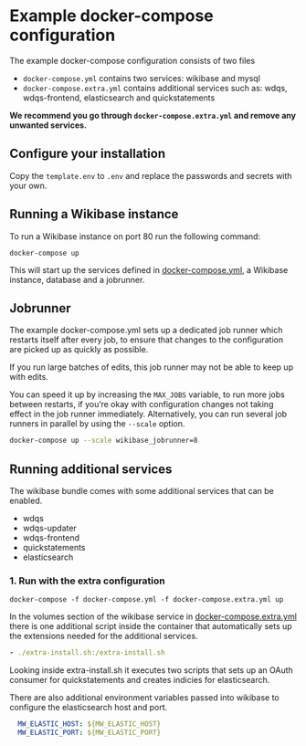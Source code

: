 # Example docker-compose configuration

The example docker-compose configuration consists of two files

* `docker-compose.yml` contains two services: wikibase and mysql
* `docker-compose.extra.yml` contains additional services such as: wdqs, wdqs-frontend, elasticsearch and quickstatements 

**We recommend you go through `docker-compose.extra.yml` and remove any unwanted services.**

## Configure your installation

Copy the `template.env` to `.env` and replace the passwords and secrets with your own.

## Running a Wikibase instance

To run a Wikibase instance on port 80 run the following command:

```
docker-compose up
```

This will start up the services defined in [docker-compose.yml](docker-compose.yml), a Wikibase instance, database and a jobrunner.

## Jobrunner
The example docker-compose.yml sets up a dedicated job runner which restarts itself after every job, to ensure that changes to the configuration are picked up as quickly as possible.

If you run large batches of edits, this job runner may not be able to keep up with edits.

You can speed it up by increasing the `MAX_JOBS` variable, to run more jobs between restarts, if you’re okay with configuration changes not taking effect in the job runner immediately.
Alternatively, you can run several job runners in parallel by using the `--scale` option.

```sh
docker-compose up --scale wikibase_jobrunner=8
```

## Running additional services

The wikibase bundle comes with some additional services that can be enabled.

- wdqs
- wdqs-updater
- wdqs-frontend
- quickstatements
- elasticsearch

### 1. Run with the extra configuration

```
docker-compose -f docker-compose.yml -f docker-compose.extra.yml up
```

In the volumes section of the wikibase service in [docker-compose.extra.yml](docker-compose.extra.yml) there is one additional script inside the container that automatically sets up the extensions needed for the additional services.

```yml
- ./extra-install.sh:/extra-install.sh
```

Looking inside extra-install.sh it executes two scripts that sets up an OAuth consumer for quickstatements and creates indicies for elasticsearch.


There are also additional environment variables passed into wikibase to configure the  elasticsearch host and port.
```yml
  MW_ELASTIC_HOST: ${MW_ELASTIC_HOST}
  MW_ELASTIC_PORT: ${MW_ELASTIC_PORT}
```